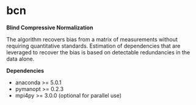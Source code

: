 # bcn
**Blind Compressive Normalization**

The algorithm recovers bias from a matrix of measurements without requiring quantitative standards. Estimation of dependencies that are leveraged to recover the bias is based on detectable redundancies in the data alone.

**Dependencies**

- anaconda >= 5.0.1
- pymanopt >= 0.2.3
- mpi4py >= 3.0.0 (optional for parallel use)

